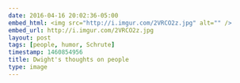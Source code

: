 ```yaml
---
date: 2016-04-16 20:02:36-05:00
embed_html: <img src="http://i.imgur.com/2VRCO2z.jpg" alt="" />
embed_url: http://i.imgur.com/2VRCO2z.jpg
layout: post
tags: [people, humor, Schrute]
timestamp: 1460854956
title: Dwight's thoughts on people
type: image
---
```

<img src="http://i.imgur.com/2VRCO2z.jpg" alt="" />

